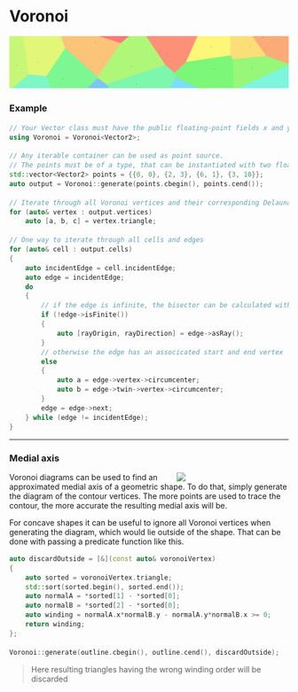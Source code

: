 # Voronoi
![alt text](https://github.com/Wollnashorn/Voronoi/blob/master/voronoi_title.png)

### Example
```cpp
// Your Vector class must have the public floating-point fields x and y, that's the only requirement
using Voronoi = Voronoi<Vector2>;

// Any iterable container can be used as point source.
// The points must be of a type, that can be instantiated with two floats {x, y}
std::vector<Vector2> points = {{0, 0}, {2, 3}, {6, 1}, {3, 10}};
auto output = Voronoi::generate(points.cbegin(), points.cend());

// Iterate through all Voronoi vertices and their corresponding Delaunay triangle
for (auto& vertex : output.vertices)
    auto [a, b, c] = vertex.triangle;

// One way to iterate through all cells and edges
for (auto& cell : output.cells)
{
    auto incidentEdge = cell.incidentEdge;
    auto edge = incidentEdge;
    do
    {
        // if the edge is infinite, the bisector can be calculated with the two neighbouring sites
        if (!edge->isFinite())
        {
            auto [rayOrigin, rayDirection] = edge->asRay();
        }
        // otherwise the edge has an associcated start and end vertex
        else
        {
            auto a = edge->vertex->circumcenter;
            auto b = edge->twin->vertex->circumcenter;
        }
        edge = edge->next;
    } while (edge != incidentEdge);
}
```

---


### Medial axis 
<img src="../assets/medialaxis.png" width="40%" align="right">
Voronoi diagrams can be used to find an approximated medial axis of a geometric shape. To do that, simply generate the diagram of the contour vertices. The more points are used to trace the contour, the more accurate the resulting medial axis will be.

For concave shapes it can be useful to ignore all Voronoi vertices when generating the diagram, which would lie outside of the shape.
That can be done with passing a predicate function like this.
```cpp
auto discardOutside = [&](const auto& voronoiVertex)
{
    auto sorted = voronoiVertex.triangle;
    std::sort(sorted.begin(), sorted.end());
    auto normalA = *sorted[1] - *sorted[0];
    auto normalB = *sorted[2] - *sorted[0];
    auto winding = normalA.x*normalB.y - normalA.y*normalB.x >= 0;
    return winding;
};

Voronoi::generate(outline.cbegin(), outline.cend(), discardOutside);
```
> Here resulting triangles having the wrong winding order will be discarded 
